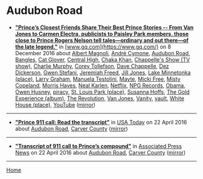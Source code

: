 # Audubon Road

 - [**"Prince’s Closest Friends Share Their Best Prince Stories -- From Van Jones to Carmen Electra, publicists to Paisley Park members, those close to Prince Rogers Nelson tell tales—ordinary and out there—of the late legend."**](https://www.gq.com/story/prince-stories) in [www.gq.com](https://www.gq.com/) on 8 December 2016 about [Albert Magnoli](../../topics/albert-magnoli/index.md), [André Cymone](../../topics/andr-cymone/index.md), [Audubon Road](../../topics/audubon-road/index.md), [Bangles](../../topics/bangles/index.md), [Cat Glover](../../topics/cat-glover/index.md), [Central High](../../topics/central-high/index.md), [Chaka Khan](../../topics/chaka-khan/index.md), [Chappelle's Show (TV show)](../../topics/tv-show/chappelle-s-show/index.md), [Charlie Murphy](../../topics/charlie-murphy/index.md), [Corey Tollefson](../../topics/corey-tollefson/index.md), [Dave Chappelle](../../topics/dave-chappelle/index.md), [Dez Dickerson](../../topics/dez-dickerson/index.md), [Gwen Stefani](../../topics/gwen-stefani/index.md), [Jeremiah Freed](../../topics/jeremiah-freed/index.md), [Jill Jones](../../topics/jill-jones/index.md), [Lake Minnetonka (place)](../../topics/place/lake-minnetonka/index.md), [Larry Graham](../../topics/larry-graham/index.md), [Manuela Testolini](../../topics/manuela-testolini/index.md), [Mayte](../../topics/mayte/index.md), [Micki Free](../../topics/micki-free/index.md), [Misty Copeland](../../topics/misty-copeland/index.md), [Morris Hayes](../../topics/morris-hayes/index.md), [Neal Karlen](../../topics/neal-karlen/index.md), [Netflix](../../topics/netflix/index.md), [NPG Records](../../topics/npg-records/index.md), [Obama](../../topics/obama/index.md), [Owen Husney](../../topics/owen-husney/index.md), [piracy](../../topics/piracy/index.md), [St. Louis Park (place)](../../topics/place/st-louis-park/index.md), [Susanna Hoffs](../../topics/susanna-hoffs/index.md), [The Gold Experience (album)](../../topics/album/the-gold-experience/index.md), [The Revolution](../../topics/the-revolution/index.md), [Van Jones](../../topics/van-jones/index.md), [Vanity](../../topics/vanity/index.md), [vault](../../topics/vault/index.md), [White House (place)](../../topics/place/white-house/index.md), [YouTube](../../topics/youtube/index.md) ([mirror](https://web.archive.org/web/*/https://www.gq.com/story/prince-stories))

----

 - [**"Prince 911 call: Read the transcript"**](https://usatoday.com/story/life/people/2016/04/21/transcript-of-911-call-to-princes-compound/83368052/) in [USA Today](https://usatoday.com/) on 22 April 2016 about [Audubon Road](../../topics/audubon-road/index.md), [Carver County](../../topics/carver-county/index.md) ([mirror](https://web.archive.org/web/*/https://usatoday.com/story/life/people/2016/04/21/transcript-of-911-call-to-princes-compound/83368052/))

----

 - [**"Transcript of 911 call to Prince’s compound"**](https://apnews.com/2d6f0997c28e41d1902762d889e8bf19) in [Associated Press News](https://apnews.com/) on 22 April 2016 about [Audubon Road](../../topics/audubon-road/index.md), [Carver County](../../topics/carver-county/index.md) ([mirror](https://web.archive.org/web/*/https://apnews.com/2d6f0997c28e41d1902762d889e8bf19))

----

[Home](../)

